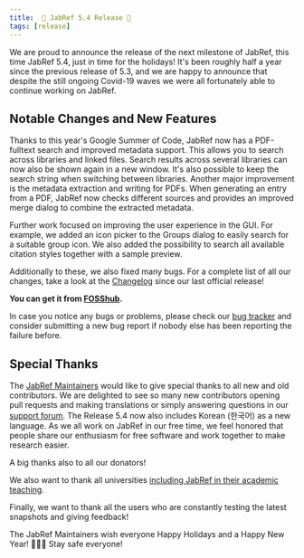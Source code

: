```yaml
---
title:  🎄 JabRef 5.4 Release 🎄
tags: [release]
---
```


We are proud to announce the release of the next milestone of JabRef, this time JabRef 5.4, just in time for the holidays!
It's been roughly half a year since the previous release of 5.3, and we are happy to announce that despite the still ongoing Covid-19 waves we were all fortunately able to continue working on JabRef.

## Notable Changes and New Features

Thanks to this year's Google Summer of Code, JabRef now has a PDF-fulltext search and improved metadata support. This allows you to search across libraries and linked files.
Search results across several libraries can now also be shown again in a new window. It's also possible to keep the search string when switching between libraries.
Another major improvement is the metadata extraction and writing for PDFs. When generating an entry from a PDF, JabRef now checks different sources and provides an improved merge dialog to combine the extracted metadata.

Further work focused on improving the user experience in the GUI. For example, we added an icon picker to the Groups dialog to easily search for a suitable group icon.
We also added the possibility to search all available citation styles together with a sample preview.

Additionally to these, we also fixed many bugs.
For a complete list of all our changes, take a look at the [Changelog](https://github.com/JabRef/jabref/blob/main/CHANGELOG.md) since our last official release!

**You can get it from [FOSShub](https://www.fosshub.com/JabRef.html).**

In case you notice any bugs or problems, please check our [bug tracker](https://github.com/JabRef/jabref/issues) and consider submitting a new bug report if nobody else has been reporting the failure before.

## Special Thanks

The [JabRef Maintainers](https://github.com/JabRef/jabref/blob/main/MAINTAINERS) would like to give special thanks to all new and old contributors. We are delighted to see so many new contributors opening pull requests and making translations or simply answering questions in our [support forum](https://discourse.jabref.org/). The Release 5.4 now also includes Korean (한국어) as a new language.
As we all work on JabRef in our free time, we feel honored that people share our enthusiasm for free software and work together to make research easier.

A big thanks also to all our donators!

We also want to thank all universities [including JabRef in their academic teaching](https://devdocs.jabref.org/teaching).

Finally, we want to thank all the users who are constantly testing the latest snapshots and giving feedback!

The JabRef Maintainers wish everyone Happy Holidays and a Happy New Year! 🎉🍾🎆 Stay safe everyone!
